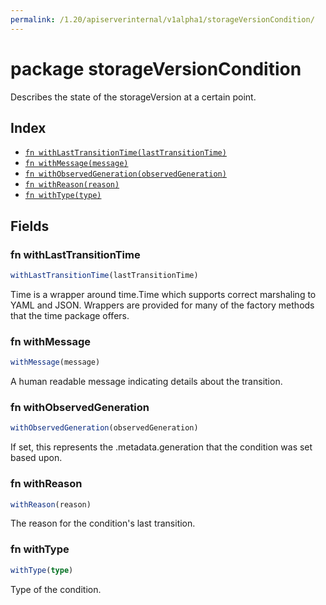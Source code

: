 ```yaml
---
permalink: /1.20/apiserverinternal/v1alpha1/storageVersionCondition/
---
```


# package storageVersionCondition

Describes the state of the storageVersion at a certain point.

## Index

* [`fn withLastTransitionTime(lastTransitionTime)`](#fn-withlasttransitiontime)
* [`fn withMessage(message)`](#fn-withmessage)
* [`fn withObservedGeneration(observedGeneration)`](#fn-withobservedgeneration)
* [`fn withReason(reason)`](#fn-withreason)
* [`fn withType(type)`](#fn-withtype)

## Fields

### fn withLastTransitionTime

```ts
withLastTransitionTime(lastTransitionTime)
```

Time is a wrapper around time.Time which supports correct marshaling to YAML and JSON.  Wrappers are provided for many of the factory methods that the time package offers.

### fn withMessage

```ts
withMessage(message)
```

A human readable message indicating details about the transition.

### fn withObservedGeneration

```ts
withObservedGeneration(observedGeneration)
```

If set, this represents the .metadata.generation that the condition was set based upon.

### fn withReason

```ts
withReason(reason)
```

The reason for the condition's last transition.

### fn withType

```ts
withType(type)
```

Type of the condition.